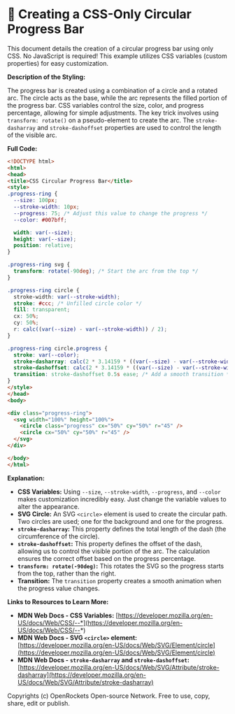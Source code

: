 # 🐞 Creating a CSS-Only Circular Progress Bar


This document details the creation of a circular progress bar using only CSS.  No JavaScript is required!  This example utilizes CSS variables (custom properties) for easy customization.


**Description of the Styling:**

The progress bar is created using a combination of a circle and a rotated arc. The circle acts as the base, while the arc represents the filled portion of the progress bar.  CSS variables control the size, color, and progress percentage, allowing for simple adjustments.  The key trick involves using `transform: rotate()` on a pseudo-element to create the arc.  The `stroke-dasharray` and `stroke-dashoffset` properties are used to control the length of the visible arc.


**Full Code:**

```html
<!DOCTYPE html>
<html>
<head>
<title>CSS Circular Progress Bar</title>
<style>
.progress-ring {
  --size: 100px;
  --stroke-width: 10px;
  --progress: 75; /* Adjust this value to change the progress */
  --color: #007bff;

  width: var(--size);
  height: var(--size);
  position: relative;
}

.progress-ring svg {
  transform: rotate(-90deg); /* Start the arc from the top */
}

.progress-ring circle {
  stroke-width: var(--stroke-width);
  stroke: #ccc; /* Unfilled circle color */
  fill: transparent;
  cx: 50%;
  cy: 50%;
  r: calc((var(--size) - var(--stroke-width)) / 2);
}

.progress-ring circle.progress {
  stroke: var(--color);
  stroke-dasharray: calc(2 * 3.14159 * ((var(--size) - var(--stroke-width)) / 2));
  stroke-dashoffset: calc(2 * 3.14159 * ((var(--size) - var(--stroke-width)) / 2) * (1 - var(--progress) / 100));
  transition: stroke-dashoffset 0.5s ease; /* Add a smooth transition */
}
</style>
</head>
<body>

<div class="progress-ring">
  <svg width="100%" height="100%">
    <circle class="progress" cx="50%" cy="50%" r="45" />
    <circle cx="50%" cy="50%" r="45" />
  </svg>
</div>

</body>
</html>
```


**Explanation:**

* **CSS Variables:**  Using `--size`, `--stroke-width`, `--progress`, and `--color` makes customization incredibly easy.  Just change the variable values to alter the appearance.
* **SVG Circle:** An SVG `<circle>` element is used to create the circular path. Two circles are used; one for the background and one for the progress.
* **`stroke-dasharray`:** This property defines the total length of the dash (the circumference of the circle).
* **`stroke-dashoffset`:** This property defines the offset of the dash, allowing us to control the visible portion of the arc.  The calculation ensures the correct offset based on the progress percentage.
* **`transform: rotate(-90deg)`:** This rotates the SVG so the progress starts from the top, rather than the right.
* **Transition:** The `transition` property creates a smooth animation when the progress value changes.


**Links to Resources to Learn More:**

* **MDN Web Docs - CSS Variables:** [https://developer.mozilla.org/en-US/docs/Web/CSS/--*](https://developer.mozilla.org/en-US/docs/Web/CSS/--*)
* **MDN Web Docs - SVG `<circle>` element:** [https://developer.mozilla.org/en-US/docs/Web/SVG/Element/circle](https://developer.mozilla.org/en-US/docs/Web/SVG/Element/circle)
* **MDN Web Docs - `stroke-dasharray` and `stroke-dashoffset`:** [https://developer.mozilla.org/en-US/docs/Web/SVG/Attribute/stroke-dasharray](https://developer.mozilla.org/en-US/docs/Web/SVG/Attribute/stroke-dasharray)


Copyrights (c) OpenRockets Open-source Network. Free to use, copy, share, edit or publish.

